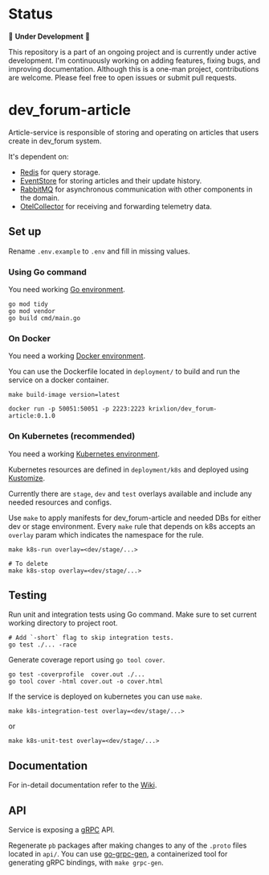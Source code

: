 # Status
🚧 **Under Development** 🚧

This repository is a part of an ongoing project and is currently under active development. I'm continuously working on adding features, fixing bugs, and improving documentation. 
Although this is a one-man project, contributions are welcome.
Please feel free to open issues or submit pull requests.

# dev_forum-article
Article-service is responsible of storing and operating on articles that users create in dev_forum system.

It's dependent on:
  - [Redis](https://redis.io/docs/get-started) for query storage.
  - [EventStore](https://www.cockroachlabs.com/docs/cockroachcloud/quickstart) for storing articles and their update history.
  - [RabbitMQ](https://www.rabbitmq.com/#getstarted) for asynchronous communication with other components in the domain.
  - [OtelCollector](https://opentelemetry.io/docs/collector) for receiving and forwarding telemetry data.

## Set up
Rename `.env.example` to `.env` and fill in missing values.


### Using Go command
You need working [Go environment](https://go.dev/doc/install).
```shell
go mod tidy
go mod vendor
go build cmd/main.go
```

### On Docker
You need a working [Docker environment](https://docs.docker.com/engine).

You can use the Dockerfile located in `deployment/` to build and run the service on a docker container.

```shell
make build-image version=latest 
``` 

```shell
docker run -p 50051:50051 -p 2223:2223 krixlion/dev_forum-article:0.1.0
```

### On Kubernetes (recommended)
You need a working [Kubernetes environment](https://kubernetes.io/docs/setup).

Kubernetes resources are defined in `deployment/k8s` and deployed using [Kustomize](https://kubernetes.io/docs/tasks/manage-kubernetes-objects/kustomization/).

Currently there are `stage`, `dev` and `test` overlays available and include any needed resources and configs.

Use `make` to apply manifests for dev_forum-article and needed DBs for either dev or stage environment.
Every `make` rule that depends on k8s accepts an `overlay` param which indicates the namespace for the rule.
```shell
make k8s-run overlay=<dev/stage/...>
```
```shell
# To delete
make k8s-stop overlay=<dev/stage/...>
```

## Testing
Run unit and integration tests using Go command.
Make sure to set current working directory to project root.
```shell
# Add `-short` flag to skip integration tests.
go test ./... -race
```

Generate coverage report using `go tool cover`.
```shell
go test -coverprofile  cover.out ./...
go tool cover -html cover.out -o cover.html
```

If the service is deployed on kubernetes you can use `make`.
```shell
make k8s-integration-test overlay=<dev/stage/...>
```
or
```shell
make k8s-unit-test overlay=<dev/stage/...>
```

## Documentation
For in-detail documentation refer to the [Wiki](https://github.com/krixlion/dev_forum-article/wiki).

## API
Service is exposing a [gRPC](https://grpc.io/docs/what-is-grpc/introduction) API.

Regenerate `pb` packages after making changes to any of the `.proto` files located in `api/`.
You can use [go-grpc-gen](https://github.com/krixlion/go-grpc-gen), a containerized tool for generating gRPC bindings, with `make grpc-gen`.
